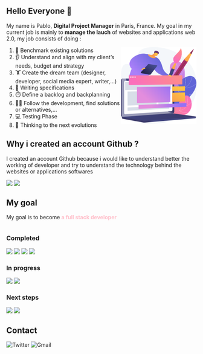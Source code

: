 ## Hello Everyone 👋
<div>
<p>My name is Pablo, <strong>Digital Project Manager</strong> in Paris, France. My goal in my current job is mainly to <strong>manage the lauch</strong> of websites and applications web 2.0, my job consists of doing : </p>
<img align='right'style="width:200px;" src="https://raw.githubusercontent.com/Pablo-Hououin/Pablo-Hououin/master/computer-illustration.png">
<ol>
<li>🔭 Benchmark existing solutions</li>
<li>👂 Understand and align with my client’s needs, budget and strategy</li>
<li>🏋️ Create the dream team (designer, developer, social media expert, writer,...)</li>
<li>📝 Writing specifications</li>
<li>⏱️ Define a backlog and backplanning</li>
<li>👨‍🔬 Follow the development, find solutions or alternatives,... </li>
<li>💻 Testing Phase</li>
<li>🧠 Thinking to the next evolutions</li>
</ol>
</div>

## Why i created an account Github ?

<p>I created an account Github because i would like to understand better the working of developer and try to understand the technology behind the websites or applications softwares</p>
<div style='width=100%;display=grid;grid-template-columns=2;'>
<img height="180em" src="https://github-readme-stats.vercel.app/api?username=Pablo-Hououin&show_icons=true&theme=radical&hide_rank=true">
<img height="180em" src="https://github-readme-stats.vercel.app/api/top-langs/?username=Pablo-Hououin&layout=donut-vertical&size_weight=0.5&count_weight=0.5&theme=radical">
</div>

## My goal

<p>My goal is to become <strong style='color:pink;'>a full stack developer</strong></p>

<div align="left">
  <div style="display: inline-block;">
    <h3>Completed</h3>
    <img height="40em" src="https://cdn.jsdelivr.net/gh/devicons/devicon/icons/html5/html5-original.svg" />
    <img height="40em" src="https://cdn.jsdelivr.net/gh/devicons/devicon/icons/css3/css3-original.svg" />
    <img height="40em" src="https://cdn.jsdelivr.net/gh/devicons/devicon/icons/javascript/javascript-plain.svg" />
    <img height="40em" src="https://cdn.jsdelivr.net/gh/devicons/devicon/icons/git/git-original.svg"/>
  </div>

  <div style= display: inline-block;">
    <h3>In progress</h3>
    <img height="40em" src="https://cdn.jsdelivr.net/gh/devicons/devicon/icons/react/react-original.svg" />
    <img height="40em" src="https://cdn.jsdelivr.net/gh/devicons/devicon/icons/nodejs/nodejs-original.svg" />
  </div>

  <div style=display: inline-block;">
    <h3>Next steps</h3>
    <img height="40em" src="https://cdn.jsdelivr.net/gh/devicons/devicon/icons/mongodb/mongodb-original.svg" />
    <img height="40em" src="https://cdn.jsdelivr.net/gh/devicons/devicon/icons/python/python-original.svg" />
  </div>
</div>

## Contact 

![Twitter](https://img.shields.io/badge/Twitter-%231DA1F2.svg?style=for-the-badge&logo=Twitter&logoColor=white)
![Gmail](https://img.shields.io/badge/Gmail-D14836?style=for-the-badge&logo=gmail&logoColor=white)
